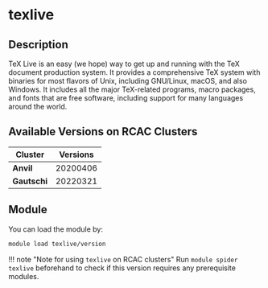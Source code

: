 # texlive

## Description
TeX Live is an easy (we hope) way to get up and running with the TeX document production system. It provides a comprehensive TeX system with binaries for most flavors of Unix, including GNU/Linux, macOS, and also Windows. It includes all the major TeX-related programs, macro packages, and fonts that are free software, including support for many languages around the world.

## Available Versions on RCAC Clusters
|Cluster|Versions|
|---|---|
|**Anvil**|20200406|
|**Gautschi**|20220321|

## Module
You can load the module by:

```bash
module load texlive/version
```

!!! note "Note for using `texlive` on RCAC clusters"
    Run `module spider texlive` beforehand to check if this version requires any prerequisite modules.
